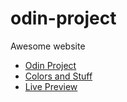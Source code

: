 # odin-project
 Awesome website 
 <ul>
 <li><a href="https://cdn.statically.io/gh/TheOdinProject/curriculum/main/foundations/html_css/project/odin-project.png">Odin Project</a> 
 </li>
 <li>
 <a href="https://cdn.statically.io/gh/TheOdinProject/curriculum/main/foundations/html_css/project/colors_and_stuff.png">Colors and Stuff</a>
 </li>
 <li>
 <a href="https://codringavan.github.io/odin-project/">Live Preview</a>
 </li>
 </ul>
